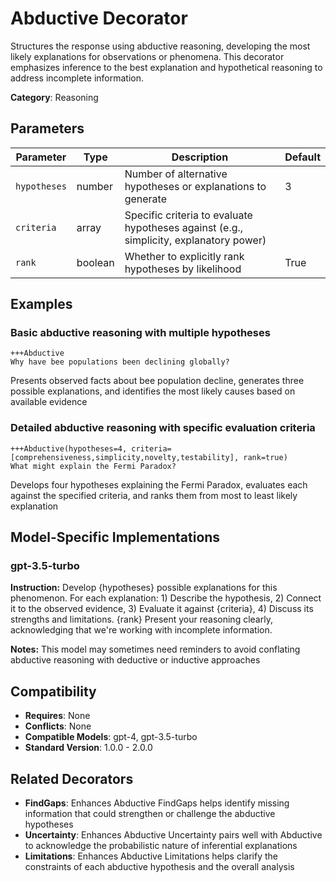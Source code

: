 # Abductive Decorator

Structures the response using abductive reasoning, developing the most likely explanations for observations or phenomena. This decorator emphasizes inference to the best explanation and hypothetical reasoning to address incomplete information.

**Category**: Reasoning

## Parameters

| Parameter | Type | Description | Default |
|-----------|------|-------------|--------|
| `hypotheses` | number | Number of alternative hypotheses or explanations to generate | 3 |
| `criteria` | array | Specific criteria to evaluate hypotheses against (e.g., simplicity, explanatory power) |  |
| `rank` | boolean | Whether to explicitly rank hypotheses by likelihood | True |

## Examples

### Basic abductive reasoning with multiple hypotheses

```
+++Abductive
Why have bee populations been declining globally?
```

Presents observed facts about bee population decline, generates three possible explanations, and identifies the most likely causes based on available evidence

### Detailed abductive reasoning with specific evaluation criteria

```
+++Abductive(hypotheses=4, criteria=[comprehensiveness,simplicity,novelty,testability], rank=true)
What might explain the Fermi Paradox?
```

Develops four hypotheses explaining the Fermi Paradox, evaluates each against the specified criteria, and ranks them from most to least likely explanation

## Model-Specific Implementations

### gpt-3.5-turbo

**Instruction:** Develop {hypotheses} possible explanations for this phenomenon. For each explanation: 1) Describe the hypothesis, 2) Connect it to the observed evidence, 3) Evaluate it against {criteria}, 4) Discuss its strengths and limitations. {rank} Present your reasoning clearly, acknowledging that we're working with incomplete information.

**Notes:** This model may sometimes need reminders to avoid conflating abductive reasoning with deductive or inductive approaches


## Compatibility

- **Requires**: None
- **Conflicts**: None
- **Compatible Models**: gpt-4, gpt-3.5-turbo
- **Standard Version**: 1.0.0 - 2.0.0

## Related Decorators

- **FindGaps**: Enhances Abductive FindGaps helps identify missing information that could strengthen or challenge the abductive hypotheses
- **Uncertainty**: Enhances Abductive Uncertainty pairs well with Abductive to acknowledge the probabilistic nature of inferential explanations
- **Limitations**: Enhances Abductive Limitations helps clarify the constraints of each abductive hypothesis and the overall analysis
